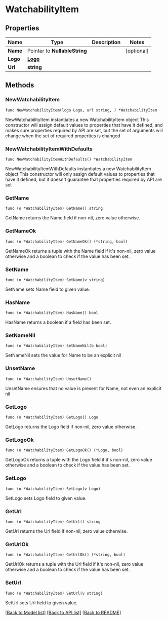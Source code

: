 # WatchabilityItem

## Properties

Name | Type | Description | Notes
------------ | ------------- | ------------- | -------------
**Name** | Pointer to **NullableString** |  | [optional] 
**Logo** | [**Logo**](Logo.md) |  | 
**Url** | **string** |  | 

## Methods

### NewWatchabilityItem

`func NewWatchabilityItem(logo Logo, url string, ) *WatchabilityItem`

NewWatchabilityItem instantiates a new WatchabilityItem object
This constructor will assign default values to properties that have it defined,
and makes sure properties required by API are set, but the set of arguments
will change when the set of required properties is changed

### NewWatchabilityItemWithDefaults

`func NewWatchabilityItemWithDefaults() *WatchabilityItem`

NewWatchabilityItemWithDefaults instantiates a new WatchabilityItem object
This constructor will only assign default values to properties that have it defined,
but it doesn't guarantee that properties required by API are set

### GetName

`func (o *WatchabilityItem) GetName() string`

GetName returns the Name field if non-nil, zero value otherwise.

### GetNameOk

`func (o *WatchabilityItem) GetNameOk() (*string, bool)`

GetNameOk returns a tuple with the Name field if it's non-nil, zero value otherwise
and a boolean to check if the value has been set.

### SetName

`func (o *WatchabilityItem) SetName(v string)`

SetName sets Name field to given value.

### HasName

`func (o *WatchabilityItem) HasName() bool`

HasName returns a boolean if a field has been set.

### SetNameNil

`func (o *WatchabilityItem) SetNameNil(b bool)`

 SetNameNil sets the value for Name to be an explicit nil

### UnsetName
`func (o *WatchabilityItem) UnsetName()`

UnsetName ensures that no value is present for Name, not even an explicit nil
### GetLogo

`func (o *WatchabilityItem) GetLogo() Logo`

GetLogo returns the Logo field if non-nil, zero value otherwise.

### GetLogoOk

`func (o *WatchabilityItem) GetLogoOk() (*Logo, bool)`

GetLogoOk returns a tuple with the Logo field if it's non-nil, zero value otherwise
and a boolean to check if the value has been set.

### SetLogo

`func (o *WatchabilityItem) SetLogo(v Logo)`

SetLogo sets Logo field to given value.


### GetUrl

`func (o *WatchabilityItem) GetUrl() string`

GetUrl returns the Url field if non-nil, zero value otherwise.

### GetUrlOk

`func (o *WatchabilityItem) GetUrlOk() (*string, bool)`

GetUrlOk returns a tuple with the Url field if it's non-nil, zero value otherwise
and a boolean to check if the value has been set.

### SetUrl

`func (o *WatchabilityItem) SetUrl(v string)`

SetUrl sets Url field to given value.



[[Back to Model list]](../README.md#documentation-for-models) [[Back to API list]](../README.md#documentation-for-api-endpoints) [[Back to README]](../README.md)


